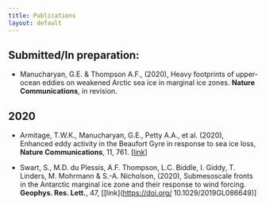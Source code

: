 ```yaml
---
title: Publications
layout: default
---
```

## Submitted/In preparation:


- Manucharyan, G.E. & Thompson A.F., (2020), Heavy footprints of
  upper-ocean eddies on weakened Arctic sea ice in marginal ice
  zones. **Nature Communications**, in revision.


## 2020

- Armitage, T.W.K., Manucharyan, G.E., Petty A.A., et al. (2020),
  Enhanced eddy activity in the Beaufort Gyre in response to sea ice
  loss, **Nature Communications**, 11, 761. [[link](https://www.nature.com/articles/s41467-020-14449-z)]


- Swart, S., M.D. du Plessis, A.F. Thompson, L.C. Biddle, I. Giddy,
  T. Linders, M. Mohrmann & S.-A. Nicholson, (2020), Submesoscale
  fronts in the Antarctic marginal ice zone and their response to wind
  forcing. **Geophys. Res. Lett.**, 47,
  [[link](https://doi.org/ 10.1029/2019GL086649)]



